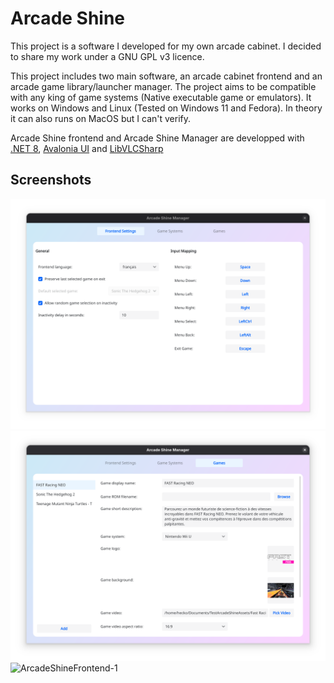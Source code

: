 # Arcade Shine

This project is a software I developed for my own arcade cabinet. I decided to share my work under a GNU GPL v3 licence.

This project includes two main software, an arcade cabinet frontend and an arcade game library/launcher manager. The project aims to be compatible with any king of game systems (Native executable game or emulators). It works on Windows and Linux (Tested on Windows 11 and Fedora). In theory it can also runs on MacOS but I can't verify.

Arcade Shine frontend and Arcade Shine Manager are developped with [.NET 8](https://github.com/dotnet/sdk), [Avalonia UI](https://avaloniaui.net/) and [LibVLCSharp](https://code.videolan.org/videolan/LibVLCSharp)

## Screenshots

![ArcadeShineManager-1](Screenshots/ArcadeShineManager1.png)
![ArcadeShineManager-2](Screenshots/ArcadeShineManager2.png)
![ArcadeShineFrontend-1](Screenshots/ArcadeShineFrontend1.png)
